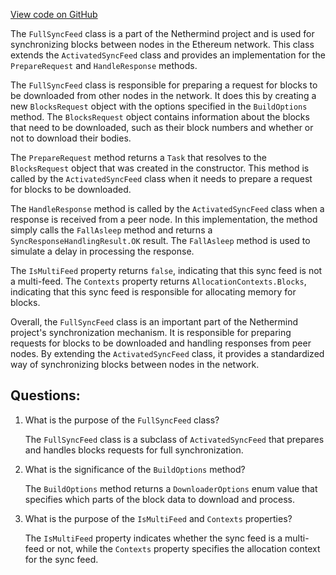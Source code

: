 [View code on GitHub](https://github.com/nethermindeth/nethermind/Nethermind.Synchronization/Blocks/FullSyncFeed.cs)

The `FullSyncFeed` class is a part of the Nethermind project and is used for synchronizing blocks between nodes in the Ethereum network. This class extends the `ActivatedSyncFeed` class and provides an implementation for the `PrepareRequest` and `HandleResponse` methods.

The `FullSyncFeed` class is responsible for preparing a request for blocks to be downloaded from other nodes in the network. It does this by creating a new `BlocksRequest` object with the options specified in the `BuildOptions` method. The `BlocksRequest` object contains information about the blocks that need to be downloaded, such as their block numbers and whether or not to download their bodies.

The `PrepareRequest` method returns a `Task` that resolves to the `BlocksRequest` object that was created in the constructor. This method is called by the `ActivatedSyncFeed` class when it needs to prepare a request for blocks to be downloaded.

The `HandleResponse` method is called by the `ActivatedSyncFeed` class when a response is received from a peer node. In this implementation, the method simply calls the `FallAsleep` method and returns a `SyncResponseHandlingResult.OK` result. The `FallAsleep` method is used to simulate a delay in processing the response.

The `IsMultiFeed` property returns `false`, indicating that this sync feed is not a multi-feed. The `Contexts` property returns `AllocationContexts.Blocks`, indicating that this sync feed is responsible for allocating memory for blocks.

Overall, the `FullSyncFeed` class is an important part of the Nethermind project's synchronization mechanism. It is responsible for preparing requests for blocks to be downloaded and handling responses from peer nodes. By extending the `ActivatedSyncFeed` class, it provides a standardized way of synchronizing blocks between nodes in the network.
## Questions: 
 1. What is the purpose of the `FullSyncFeed` class?
    
    The `FullSyncFeed` class is a subclass of `ActivatedSyncFeed` that prepares and handles blocks requests for full synchronization.

2. What is the significance of the `BuildOptions` method?
    
    The `BuildOptions` method returns a `DownloaderOptions` enum value that specifies which parts of the block data to download and process.

3. What is the purpose of the `IsMultiFeed` and `Contexts` properties?
    
    The `IsMultiFeed` property indicates whether the sync feed is a multi-feed or not, while the `Contexts` property specifies the allocation context for the sync feed.